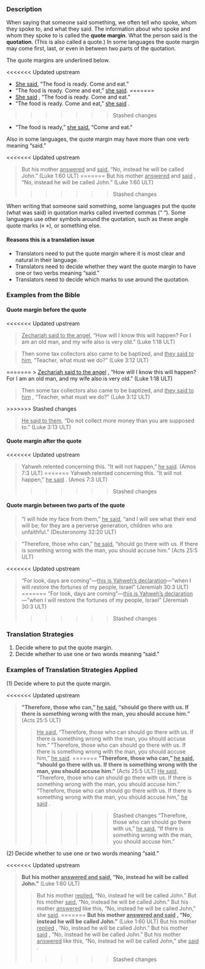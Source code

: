 


### Description

When saying that someone said something, we often tell who spoke, whom they spoke to, and what they said. The information about who spoke and whom they spoke to is called the **quote margin**. What the person said is the **quotation**. (This is also called a quote.) In some languages the quote margin may come first, last, or even in between two parts of the quotation.

The quote margins are underlined below.

<<<<<<< Updated upstream
* <u>She said</u>, “The food is ready. Come and eat.”
* “The food is ready. Come and eat,” <u>she said</u>.
=======
* <u>She said</u> , “The food is ready. Come and eat.”
* “The food is ready. Come and eat,” <u>she said</u> .
>>>>>>> Stashed changes
* “The food is ready,” <u>she said.</u> “Come and eat.”

Also in some languages, the quote margin may have more than one verb meaning “said.”

<<<<<<< Updated upstream
> But his mother <u>answered</u> and <u>said</u>, “No, instead he will be called John.” (Luke 1:60 ULT)
=======
> But his mother <u>answered</u> and <u>said</u> , “No, instead he will be called John.” (Luke 1:60 ULT)
>>>>>>> Stashed changes

When writing that someone said something, some languages put the quote (what was said) in quotation marks called inverted commas (“ “). Some languages use other symbols around the quotation, such as these angle quote marks (« »), or something else.

#### Reasons this is a translation issue

* Translators need to put the quote margin where it is most clear and natural in their language.
* Translators need to decide whether they want the quote margin to have one or two verbs meaning “said.”
* Translators need to decide which marks to use around the quotation.

### Examples from the Bible

#### Quote margin before the quote

<<<<<<< Updated upstream
> <u>Zechariah said to the angel</u>, “How will I know this will happen? For I am an old man, and my wife also is very old.”  (Luke 1:18 ULT)

<blockquote> Then some tax collectors also came to be baptized, and <u>they said to him</u>, “Teacher, what must we do?” (Luke 3:12 ULT)</blockquote> 
=======
> <u>Zechariah said to the angel</u> , “How will I know this will happen? For I am an old man, and my wife also is very old.”  (Luke 1:18 ULT)

<blockquote> Then some tax collectors also came to be baptized, and <u>they said to him</u> , “Teacher, what must we do?” (Luke 3:12 ULT)</blockquote> 
>>>>>>> Stashed changes

> <u>He said to them,</u> “Do not collect more money than you are supposed to.” (Luke 3:13 ULT)

#### Quote margin after the quote

<<<<<<< Updated upstream
> Yahweh relented concerning this. “It will not happen,” <u>he said</u>.  (Amos 7:3 ULT)
=======
> Yahweh relented concerning this. “It will not happen,” <u>he said</u> .  (Amos 7:3 ULT)
>>>>>>> Stashed changes

#### Quote margin between two parts of the quote

> “I will hide my face from them,” <u>he said,</u> “and I will see what their end will be; for they are a perverse generation, children who are unfaithful.”  (Deuteronomy 32:20 ULT)

<blockquote> “Therefore, those who can,” <u>he said,</u> “should go there with us. If there is something wrong with the man, you should accuse him.”  (Acts 25:5 ULT)</blockquote> 

<<<<<<< Updated upstream
> “For look, days are coming”—<u>this is Yahweh’s declaration</u>—”when I will restore the fortunes of my people, Israel”  (Jeremiah 30:3 ULT)
=======
> “For look, days are coming”—<u>this is Yahweh’s declaration</u> —”when I will restore the fortunes of my people, Israel”  (Jeremiah 30:3 ULT)
>>>>>>> Stashed changes

### Translation Strategies

1. Decide where to put the quote margin.
1. Decide whether to use one or two words meaning “said.”

### Examples of Translation Strategies Applied

(1) Decide where to put the quote margin.

<<<<<<< Updated upstream
> **”Therefore, those who can,” <u>he said,</u> “should go there with us. If there is something wrong with the man, you should accuse him.”** (Acts 25:5 ULT)
>> <u>He said,</u> “Therefore, those who can should go there with us. If there is something wrong with the man, you should accuse him.”
>> “Therefore, those who can should go there with us. If there is something wrong with the man, you should accuse him,” <u>he said</u>.
=======
> **”Therefore, those who can,” <u>he said,</u> “should go there with us. If there is something wrong with the man, you should accuse him.”**  (Acts 25:5 ULT)
>> <u>He said,</u> “Therefore, those who can should go there with us. If there is something wrong with the man, you should accuse him.”
>> “Therefore, those who can should go there with us. If there is something wrong with the man, you should accuse him,” <u>he said</u> .
>>>>>>> Stashed changes
>> “Therefore, those who can should go there with us,” <u>he said.</u> “If there is something wrong with the man, you should accuse him.”

(2) Decide whether to use one or two words meaning “said.”

<<<<<<< Updated upstream
> **But his mother <u>answered and said</u>, “No, instead he will be called John.”** (Luke 1:60 ULT)
>> But his mother <u>replied</u>, “No, instead he will be called John.”
>> But his mother <u>said</u>, “No, instead he will be called John.”
>> But his mother <u>answered</u> like this, “No, instead he will be called John,” she <u>said</u>.
=======
> **But his mother <u>answered and said</u> , “No, instead he will be called John.”** (Luke 1:60 ULT)
>> But his mother <u>replied</u> , “No, instead he will be called John.”
>> But his mother <u>said</u> , “No, instead he will be called John.”
>> But his mother <u>answered</u> like this, “No, instead he will be called John,” she <u>said</u> .
>>>>>>> Stashed changes

